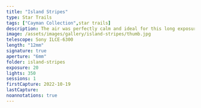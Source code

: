 ```yaml
---
title: "Island Stripes"
type: Star Trails
tags: ["Cayman Collection",star trails]
description: The air was perfectly calm and ideal for this long exposure of the Caribbean sky.
image: /assets/images/gallery/island-stripes/thumb.jpg
telescope: Sony ILCE-6300
length: "12mm"
signature: true
aperture: "6mm"
folder: island-stripes
exposure: 20
lights: 350
sessions: 1
firstCapture: 2022-10-19 
lastCapture:
noannotations: true
---
```

